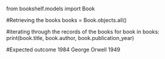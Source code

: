 from bookshelf.models import Book

#Retrieving the books
books = Book.objects.all()                                 

#iterating through the records of the books
for book in books:
    print(book.title, book.author, book.publication_year)       

#Expected outcome
1984 George Orwell 1949
